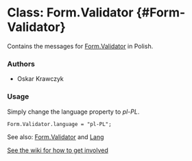 Class: Form.Validator {#Form-Validator}
=====================================

Contains the messages for [Form.Validator][] in Polish.

### Authors

* Oskar Krawczyk

### Usage

Simply change the language property to *pl-PL*.

	Form.Validator.language = "pl-PL";

See also: [Form.Validator][] and [Lang][]

[See the wiki for how to get involved](http://wiki.github.com/mootools/mootools-more)

[Form.Validator]: http://www.mootools.net/docs/more/Forms/Form.Validator#Form-Validator
[Lang]: http://www.mootools.net/docs/more/Core/Lang